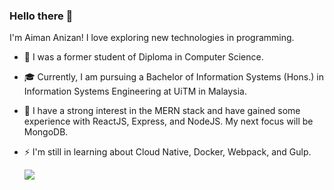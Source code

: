 ### Hello there 👋

I'm Aiman Anizan! I love exploring new technologies in programming.

- 📜 I was a former student of Diploma in Computer Science.
- 🎓 Currently, I am pursuing a Bachelor of Information Systems (Hons.) in Information Systems Engineering at UiTM in Malaysia.
- 🌱 I have a strong interest in the MERN stack and have gained some experience with ReactJS, Express, and NodeJS. My next focus will be MongoDB.
- ⚡ I'm still in learning about Cloud Native, Docker, Webpack, and Gulp.

  <img align="center" src="https://github-readme-stats.vercel.app/api?username=AimanAnizan56&count_private=true&show_icons=true&theme=tokyonight">
